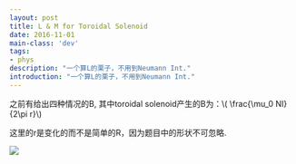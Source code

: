 ```yaml
---
layout: post
title: L & M for Toroidal Solenoid
date: 2016-11-01
main-class: 'dev'
tags:
- phys
description: "一个算L的栗子，不用到Neumann Int."
introduction: "一个算L的栗子，不用到Neumann Int."
---
```


之前有给出四种情况的B, 其中toroidal solenoid产生的B为：\\( \frac{\mu_0 NI}{2\pi r}\\)

这里的r是变化的而不是简单的R，因为题目中的形状不可忽略.

![](http://ww3.sinaimg.cn/mw690/8db2c8cbgw1f9qbc63sk5j21kw0nh475.jpg)




